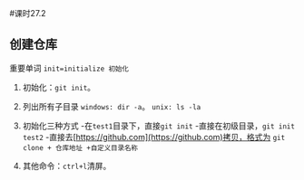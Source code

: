 #课时27.2
## 创建仓库
重要单词 `init=initialize 初始化` 

 1. 初始化：`git init`。
 2. 列出所有子目录 
    `windows: dir -a`。
    `unix: ls -la`    
 3. 初始化三种方式 
    -在`test1`目录下，直接`git init`
    -直接在初级目录，`git init test2`
    -直接去[https://github.com](https://github.com)拷贝，格式为
        `git clone + 仓库地址 +自定义目录名称`

 5. 其他命令：`ctrl+l`清屏。